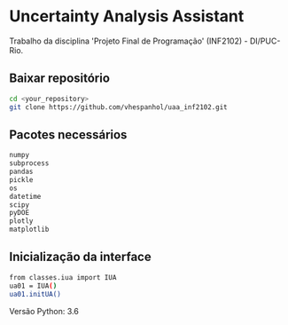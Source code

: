 # Uncertainty Analysis Assistant

Trabalho da disciplina 'Projeto Final de Programação' (INF2102) - DI/PUC-Rio.

## Baixar repositório
```sh
cd <your_repository>
git clone https://github.com/vhespanhol/uaa_inf2102.git
```

## Pacotes necessários
```sh
numpy
subprocess
pandas
pickle
os
datetime
scipy
pyDOE
plotly
matplotlib
```

## Inicialização da interface
```sh
from classes.iua import IUA
ua01 = IUA()
ua01.initUA()
```

Versão Python: 3.6